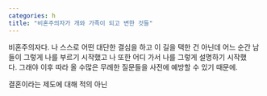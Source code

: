```yaml
---
categories: h
title: "비혼주의자가 개와 가족이 되고 변한 것들"
---
```

비혼주의자다. 나&nbsp;스스로&nbsp;어떤&nbsp;대단한&nbsp;결심을&nbsp;하고&nbsp;이&nbsp;길을&nbsp;택한&nbsp;건&nbsp;아닌데&nbsp;어느&nbsp;순간&nbsp;남들이&nbsp;그렇게&nbsp;나를 부르기 시작했고&nbsp;나&nbsp;또한 어디 가서 나를 그렇게 설명하기 시작했다.&nbsp;그래야&nbsp;이후&nbsp;따라&nbsp;올&nbsp;수많은&nbsp;무례한&nbsp;질문들을&nbsp;사전에 예방할 수 있기 때문에.&nbsp;

결혼이라는&nbsp;제도에&nbsp;대해 적의 아닌